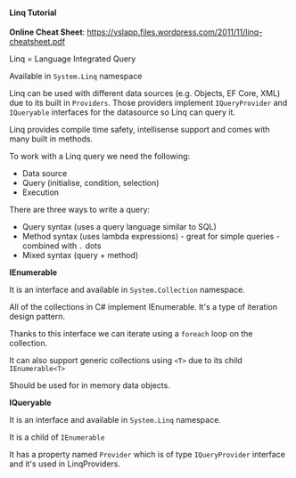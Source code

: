 #### Linq Tutorial

**Online Cheat Sheet**: https://vslapp.files.wordpress.com/2011/11/linq-cheatsheet.pdf

Linq = Language Integrated Query

Available in `System.Linq` namespace

Linq can be used with different data sources (e.g. Objects, EF Core, XML) due to its built in `Providers`. Those providers implement `IQueryProvider` and `IQueryable` interfaces for the datasource so Linq can query it.

Linq provides compile time safety, intellisense support and comes with many built in methods.

To work with a Linq query we need the following:
- Data source
- Query (initialise, condition, selection)
- Execution

There are three ways to write a query:
- Query syntax (uses a query language similar to SQL)
- Method syntax (uses lambda expressions) - great for simple queries - combined with `.` dots
- Mixed syntax (query + method)

**IEnumerable**

It is an interface and available in `System.Collection` namespace.

All of the collections in C# implement IEnumerable. It's a type of iteration design pattern.

Thanks to this interface we can iterate using a `foreach` loop on the collection.

It can also support generic collections using `<T>` due to its child `IEnumerable<T>`

Should be used for in memory data objects.

**IQueryable**

It is an interface and available in `System.Linq` namespace.

It is a child of `IEnumerable`

It has a property named `Provider` which is of type `IQueryProvider` interface and it's used in LinqProviders.





